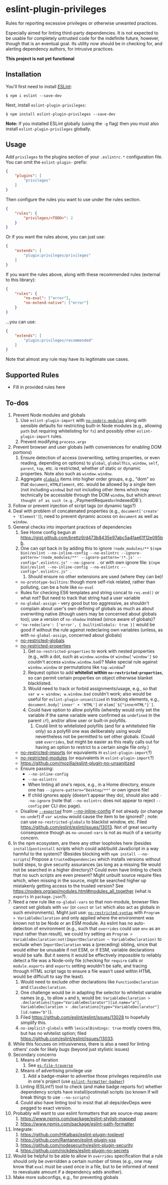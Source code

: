 # eslint-plugin-privileges

Rules for reporting excessive privileges or otherwise unwanted practices.

Especially aimed for linting third-party dependencies. It is not expected
to be usable for completely untrusted code for the indefinite future,
however, though that is an eventual goal. Its utility now should be in
checking for, and alerting dependency authors, for intrusive practices.

**This project is not yet functional**

## Installation

You'll first need to install [ESLint](http://eslint.org):

```
$ npm i eslint --save-dev
```

Next, install `eslint-plugin-privileges`:

```
$ npm install eslint-plugin-privileges --save-dev
```

**Note:** If you installed ESLint globally (using the `-g` flag) then
you must also install `eslint-plugin-privileges` globally.

## Usage

Add `privileges` to the plugins section of your `.eslintrc.*` configuration
file. You can omit the `eslint-plugin-` prefix:

```json
{
    "plugins": [
        "privileges"
    ]
}
```


Then configure the rules you want to use under the rules section.

```json
{
    "rules": {
        "privileges/<TODO>": 2
    }
}
```

Or if you want the rules above, you can just use:

```json
{
    "extends": [
        "plugin:privileges/privileges"
    ]
}
```

If you want the rules above, along with these recommended rules
(external to this library):

```json
{
    "rules": {
        "no-eval": ["error"],
        "no-extend-native": ["error"]
    }
}
```

...you can use:

```json
{
    "extends": [
        "plugin:privileges/recommended"
    ]
}
```

Note that almost any rule may have its legitimate use cases.

## Supported Rules

- Fill in provided rules here

## To-dos

1. Prevent Node modules and globals
    1. Use `eslint-plugin-import` with
        [`no-nodejs-modules`](https://github.com/benmosher/eslint-plugin-import/blob/master/docs/rules/no-nodejs-modules.md)
        along with sensible defaults for restricting built-in Node modules (e.g.,
        allowing `path` but requiring whitelisting for `fs`) and possibly other
        `eslint-plugin-import` rules.
    1. Prevent modifying `process.argv`
1. Prevent browser and user globals (with conveniences for enabling DOM portions)
    1. Ensure detection of access (overwriting, setting properties, or even reading,
        depending on options) to `global`, `globalThis`, `window`, `self`, `parent`,
        `top`, etc. is restricted, whether of static or dynamic properties. Note also
        such as `window.window`.
    1. Aggregate [`globals`](https://www.npmjs.com/package/globals) items into higher
        order groups, e.g., "dom" so that `document`, `HTMLElement`, etc. would be
        allowed by a single item (not including `window`) but not including other items
        which may technically be accessible through the DOM `window`, but which are`
        not thought of as such (e.g., `PaymentRequest` or `indexedDB`).
1. Follow or prevent injection of script tags (or dynamic tags?)
1. Deal with problem of concatenated properties (e.g.,
    `document['create' + 'Element']`); need to prevent dynamic access
    on `document` as well as `window`.
1. General checks into important practices of dependencies
    1. See Home config begun at <https://gist.github.com/brettz9/d473b8435e97abc5a4fae61f12e095bb>.
    1. One can opt back in by adding this to ignore `!node_modules/**`
        `$(npm bin)/eslint --no-inline-config --no-eslintrc --ignore-pattern='!node_modules/**' --ignore-pattern='!*.js' --config=".eslintrc.js" --no-ignore .`
        or with own ignore file:
        `$(npm bin)/eslint --no-inline-config --no-eslintrc --config=".eslintrc.js" .`
        1. Should ensure no other extensions are used (where they can be)!
    - `no-prototype-builtins`: though more self-risk related, rather than polluting,
        can be a hole like `no-eval`
    - Rules for checking ES6 templates and string concat to `res.end()` or what not?
        But need to track that string had a user variable
    - `no-global-assign` - very good but too aggressive, as shouldn't complain
        about user's own defining of globals as much as about overwriting native
        (though users may be concerned about globals too); use a version of
        `no-shadow` instead (since aware of globals)?
    - `'no-redeclare': ['error', { builtinGlobals: true }]` would be good if without
        the rule against redeclaring own variables (unless, as with `no-global-assign`,
        concerned about globals)
    - [no-restricted-globals](https://eslint.org/docs/rules/no-restricted-globals)
    - [no-restricted-properties](https://eslint.org/docs/rules/no-restricted-properties)
      1. Get `no-restricted-properties` to work with nested properties (e.g., with a dot, such as `window.window` or `window['window']` so couldn't access `window.window.bad`)? Make special rule against `window.window` or permutations like `top.window`?
      2. Request option to add **whitelist within `no-restricted-properties`**, so can
          permit certain properties on object otherwise blanket blacklisted.
      3. Would need to track or forbid assignments/usage, e.g., so that
            `var w = window; w.window.bad` couldn't work; also would be
            useful for `eslint-plugin-unsanitized` in tracking
            elements, e.g., `document.body['inner' + 'HTML']` or ``elem[`${"innerHTML"}`]``.
      4. Could have option to allow polyfills (whereby would only set the
          variable if the same variable were confirmed as `undefined`
          in the parent `if`), and/or allow user or built-in polyfills.
          1. Could limit to whitelisted polyfills (and for a whitelisted
              file only) so a polyfill one was deliberately using would
              nevertheless not be permitted to set other globals.
              (Could use `overrides`, but might be easier as this really
              calls out for having an option to restrict to a certain
              single file only.)
    - [no-restricted-imports](https://eslint.org/docs/rules/no-restricted-imports) (or equivalents in `eslint-plugin-import`?)
    - [no-restricted-modules](https://eslint.org/docs/rules/no-restricted-modules) (or equivalents in `eslint-plugin-import`?)
    - https://github.com/mozilla/eslint-plugin-no-unsanitized
    - Ensure passing:
        - `--no-inline-config`
        - `--no-eslintrc`
        - When linting all one's repos, e.g., in a Home directory, ensure one has `--ignore-pattern="Desktop/**"` or own ignore file!
        - If child ignores apply (doesn't appear they do), should also add
            `--no-ignore` (note that `--no-eslintrc` does not appear to reject
            `--config` per CLI doc page).
    - Disallow [`--exported`](https://eslint.org/docs/rules/no-unused-vars#exported) from [--no-inline-config](https://eslint.org/docs/user-guide/command-line-interface#inline-configuration-comments) if not already (or change `no-undef`) if `var window` would cause the item to be ignored? ; note: can use `no-restricted-globals` to blacklist window, etc. Filed <https://github.com/eslint/eslint/issues/13013>. Not of great security consequence though as `no-unused-vars` is not as much of a security concern.
1. In the npm ecosystem, are there any other loopholes here (besides
    `install`/`postinstall` scripts which could add/build JavaScript in
    a way harmful to the system)? (Besides blocking with
    `npm install --no-scripts`) Propose a `trustedDependencies` which
    installs versions without build steps, to give security assurances
    (as long as a missing file would not be searched in a higher directory)?
    Could even have linting to check that no such scripts are even present?
    Might unbuilt source require files which, when missing in the source,
    might be searched higher up mistakenly getting access to the trusted
    version? See <https://nodejs.org/api/modules.html#modules_all_together>
    (what is `exports` in `package.json`?).
1. Need a new rule like `no-global-vars` so that non-module, browser files cannot
    set globals with `var` (or `const` or `let` which also act as globals in such
    environments). Might just use:
    [`no-restricted-syntax`](https://eslint.org/docs/rules/no-restricted-syntax)
    with `Program > VariableDeclaration` and only applied where the environment
    was known not to be Node or an ESM module. As eslint has no auto-detection of
    environment (e.g., such that `overrides` could use `env` as an input rather
    than result), we could try setting as
    `Program > VariableDeclaration:not(ImportDeclaration ~ VariableDeclaration)`
    to exclude when `ImportDeclaration` was a (preceding) sibling, since that
    would either be unusable if not ESM, or if ESM, variable declarations would
    be safe. But it seems it would be effectively impossible to reliably detect
    a file was a Node-only file (checking for `require` calls or `module.exports`
    and `exports` setting wouldn't be safe, and tracing through HTML script
    tags to ensure a file wasn't used within HTML would be difficult to say
    the least).
    1. Would need to exclude other declarations like `FunctionDeclaration`
        and `ClassDeclaration`.
    1. One challenge would be in adapting the selector to whitelist variable
        names (e.g., to allow `a` and `b`, would be:
        `VariableDeclaration > .declarations[type="VariableDeclarator"][id.name="a"],
         VariableDeclaration > .declarations[type="VariableDeclarator"][id.name="b"]`).
    1. Filed <https://github.com/eslint/eslint/issues/13028> to hopefully
        simplify this.
    1. `no-implicit-globals` with `lexicalBindings: true` mostly covers this,
        but has no whitelist option; filed <https://github.com/eslint/eslint/issues/13033>.
1. While this focuses on intrusiveness, there is also a need for linting
    others' code for likely bugs (beyond just stylistic issues)
1. Secondary concerns
    1. Means of iteration
        1. See [`es-file-traverse`](https://github.com/brettz9/es-file-traverse)
    1. Means of advertising privilege use
        1. Add a badge-maker to advertise those privileges required/in use in
            one's project (use [`eslint-formatter-badger`](https://github.com/brettz9/eslint-formatter-badger))
    1. Linting (ESLint?) tool to check (and make badge reports for) whether
        dependency scripts have install/postinstall scripts (so known if
        will break things to use `--no-scripts`)
    1. Could also have linting tool to insist that all deps/devDeps were
        pegged to exact version.
1. Probably will want to use eslint formatters that are source-map aware:
    1. <https://www.npmjs.com/package/eslint-stylish-mapped>
    1. <https://www.npmjs.com/package/eslint-path-formatter>
1. Integrate:
    1. <https://github.com/HKalbasi/eslint-plugin-toplevel>
    1. <https://github.com/Rantanen/eslint-plugin-xss>
    1. <https://github.com/nodesecurity/eslint-plugin-security>
    1. <https://github.com/nickdeis/eslint-plugin-no-secrets>
1. Would be helpful to be able to allow in `overrides` specification that
    a rule should only be overridden a certain number of times (e.g.,
    one may know that `eval` must be used once in a file, but to
    be informed of need to reevaluate amount if a dependency adds another).
1. Make more subconfigs, e.g., for preventing globals
